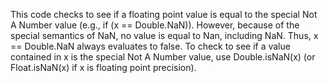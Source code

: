 This code checks to see if a floating point value is equal to the special Not A Number value (e.g., if (x == Double.NaN)). However, because of the special semantics of NaN, no value is equal to Nan, including NaN. Thus, x == Double.NaN always evaluates to false. To check to see if a value contained in x is the special Not A Number value, use Double.isNaN(x) (or Float.isNaN(x) if x is floating point precision).